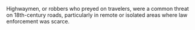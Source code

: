 Highwaymen, or robbers who preyed on travelers, were a common threat on 18th-century roads, particularly in remote or isolated areas where law enforcement was scarce.
